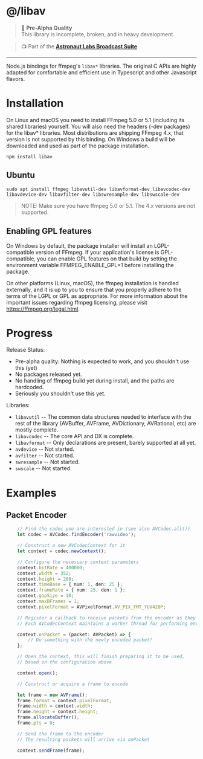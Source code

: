 # @/libav

> 📝 **Pre-Alpha Quality**  
> This library is incomplete, broken, and in heavy development.

> 📺 Part of the [**Astronaut Labs Broadcast Suite**](https://github.com/astronautlabs/broadcast)

---

Node.js bindings for ffmpeg's `libav*` libraries. The original C APIs are highly adapted for comfortable and efficient use in Typescript and other Javascript flavors.

# Installation

On Linux and macOS you need to install FFmpeg 5.0 or 5.1 (including its shared libraries) yourself. You will also 
need the headers (-dev packages) for the libav* libraries. Most distributions are shipping FFmpeg 4.x, that version is 
not supported by this binding. On Windows a build will be downloaded and used as part of the package installation.

```
npm install libav
```

## Ubuntu

```
sudo apt install ffmpeg libavutil-dev libavformat-dev libavcodec-dev libavdevice-dev libavfilter-dev libswresample-dev libswscale-dev
```
> NOTE: Make sure you have ffmpeg 5.0 or 5.1. The 4.x versions are not supported.

## Enabling GPL features

On Windows by default, the package installer will install an LGPL-compatible version of FFmpeg. If your application's 
license is GPL-compatible, you can enable GPL features on that build by setting the environment variable FFMPEG_ENABLE_GPL=1
before installing the package. 

On other platforms (Linux, macOS), the ffmpeg installation is handled externally, and it is up to you to ensure that you 
properly adhere to the terms of the LGPL or GPL as appropriate. For more information about the important issues 
regarding ffmpeg licensing, please visit https://ffmpeg.org/legal.html.

# Progress

Release Status:
- Pre-alpha quality: Nothing is expected to work, and you shouldn't use this (yet)
- No packages released yet.
- No handling of ffmpeg build yet during install, and the paths are hardcoded.
- Seriously you shouldn't use this yet. 

Libraries:
- `libavutil` -- The common data structures needed to interface with the rest of the library (AVBuffer, AVFrame, AVDictionary, AVRational, etc) are mostly complete.
- `libavcodec` -- The core API and DX is complete.
- `libavformat` -- Only declarations are present, barely supported at all yet.
- `avdevice` -- Not started.
- `avfilter` -- Not started.
- `swresample` -- Not started.
- `swscale` -- Not started.

# Examples

## Packet Encoder

```typescript
    // Find the codec you are interested in (see also AVCodec.all())
    let codec = AVCodec.findEncoder('rawvideo');

    // Construct a new AVCodecContext for it
    let context = codec.newContext();

    // Configure the necessary context parameters
    context.bitRate = 400000;
    context.width = 352;
    context.height = 288;
    context.timeBase = { num: 1, den: 25 };
    context.frameRate = { num: 25, den: 1 };
    context.gopSize = 10;
    context.maxBFrames = 1;
    context.pixelFormat = AVPixelFormat.AV_PIX_FMT_YUV420P;

    // Register a callback to receive packets from the encoder as they arrive
    // Each AVCodecContext maintains a worker thread for performing encoding/decoding.

    context.onPacket = (packet: AVPacket) => {
        // Do something with the newly encoded packet!
    };

    // Open the context, this will finish preparing it to be used,
    // based on the configuration above

    context.open();

    // Construct or acquire a frame to encode

    let frame = new AVFrame();
    frame.format = context.pixelFormat;
    frame.width = context.width;
    frame.height = context.height;
    frame.allocateBuffer();
    frame.pts = 0;

    // Send the frame to the encoder
    // The resulting packets will arrive via onPacket

    context.sendFrame(frame);
```

